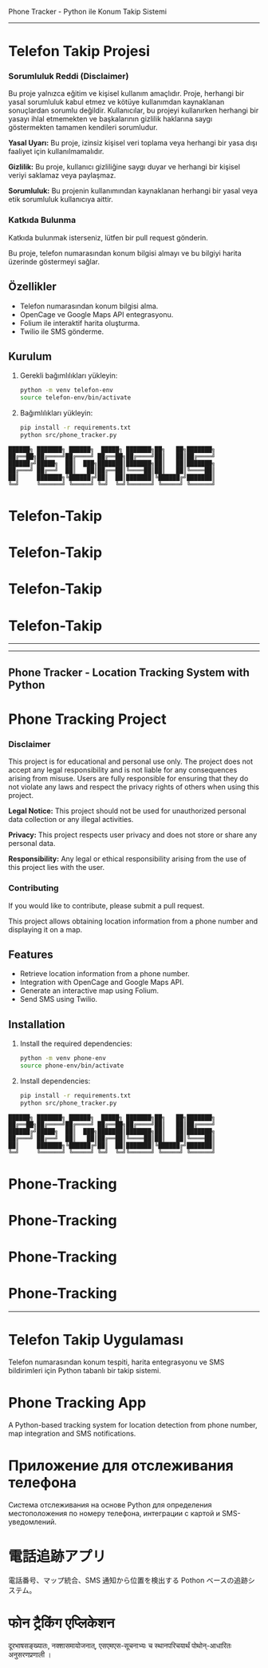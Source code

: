 Phone Tracker - Python ile Konum Takip Sistemi

---

# **Telefon Takip Projesi**  

### **Sorumluluk Reddi (Disclaimer)**  
Bu proje yalnızca eğitim ve kişisel kullanım amaçlıdır. Proje, herhangi bir yasal sorumluluk kabul etmez ve kötüye kullanımdan kaynaklanan sonuçlardan sorumlu değildir. Kullanıcılar, bu projeyi kullanırken herhangi bir yasayı ihlal etmemekten ve başkalarının gizlilik haklarına saygı göstermekten tamamen kendileri sorumludur.  

**Yasal Uyarı:** Bu proje, izinsiz kişisel veri toplama veya herhangi bir yasa dışı faaliyet için kullanılmamalıdır.  

**Gizlilik:** Bu proje, kullanıcı gizliliğine saygı duyar ve herhangi bir kişisel veriyi saklamaz veya paylaşmaz.  

**Sorumluluk:** Bu projenin kullanımından kaynaklanan herhangi bir yasal veya etik sorumluluk kullanıcıya aittir.  

### **Katkıda Bulunma**  
Katkıda bulunmak isterseniz, lütfen bir pull request gönderin.  

Bu proje, telefon numarasından konum bilgisi almayı ve bu bilgiyi harita üzerinde göstermeyi sağlar.  

## **Özellikler**  
- Telefon numarasından konum bilgisi alma.  
- OpenCage ve Google Maps API entegrasyonu.  
- Folium ile interaktif harita oluşturma.  
- Twilio ile SMS gönderme.  

## **Kurulum**  

1. Gerekli bağımlılıkları yükleyin:  
   ```sh
   python -m venv telefon-env
   source telefon-env/bin/activate
   ```  
2. Bağımlılıkları yükleyin:  
   ```sh
   pip install -r requirements.txt
   python src/phone_tracker.py
   ```  

```
██████╗ ███████╗ ██████╗  █████╗ ███████╗██╗   ██╗███████╗
██╔══██╗██╔════╝██╔════╝ ██╔══██╗██╔════╝██║   ██║██╔════╝
██████╔╝█████╗  ██║  ███╗███████║███████╗██║   ██║███████╗
██╔═══╝ ██╔══╝  ██║   ██║██╔══██║╚════██║██║   ██║╚════██║
██║     ███████╗╚██████╔╝██║  ██║███████║╚██████╔╝███████║
╚═╝     ╚══════╝ ╚═════╝ ╚═╝  ╚═╝╚══════╝ ╚═════╝ ╚══════╝
```

# **Telefon-Takip**  
# **Telefon-Takip**  
# **Telefon-Takip**  
# **Telefon-Takip**  

---


***************************************************************
Phone Tracker - Location Tracking System with Python
---

# **Phone Tracking Project**  

### **Disclaimer**  
This project is for educational and personal use only. The project does not accept any legal responsibility and is not liable for any consequences arising from misuse. Users are fully responsible for ensuring that they do not violate any laws and respect the privacy rights of others when using this project.  

**Legal Notice:** This project should not be used for unauthorized personal data collection or any illegal activities.  

**Privacy:** This project respects user privacy and does not store or share any personal data.  

**Responsibility:** Any legal or ethical responsibility arising from the use of this project lies with the user.  

### **Contributing**  
If you would like to contribute, please submit a pull request.  

This project allows obtaining location information from a phone number and displaying it on a map.  

## **Features**  
- Retrieve location information from a phone number.  
- Integration with OpenCage and Google Maps API.  
- Generate an interactive map using Folium.  
- Send SMS using Twilio.  

## **Installation**  

1. Install the required dependencies:  
   ```sh
   python -m venv phone-env
   source phone-env/bin/activate
   ```  
2. Install dependencies:  
   ```sh
   pip install -r requirements.txt
   python src/phone_tracker.py
   ```  

```
██████╗ ███████╗ ██████╗  █████╗ ███████╗██╗   ██╗███████╗
██╔══██╗██╔════╝██╔════╝ ██╔══██╗██╔════╝██║   ██║██╔════╝
██████╔╝█████╗  ██║  ███╗███████║███████╗██║   ██║███████╗
██╔═══╝ ██╔══╝  ██║   ██║██╔══██║╚════██║██║   ██║╚════██║
██║     ███████╗╚██████╔╝██║  ██║███████║╚██████╔╝███████║
╚═╝     ╚══════╝ ╚═════╝ ╚═╝  ╚═╝╚══════╝ ╚═════╝ ╚══════╝
```

# **Phone-Tracking**  
# **Phone-Tracking**  
# **Phone-Tracking**  
# **Phone-Tracking**  

---

# Telefon Takip Uygulaması  
Telefon numarasından konum tespiti, harita entegrasyonu ve SMS bildirimleri için Python tabanlı bir takip sistemi.  
# Phone Tracking App
A Python-based tracking system for location detection from phone number, map integration and SMS notifications.
# Приложение для отслеживания телефона
Система отслеживания на основе Python для определения местоположения по номеру телефона, интеграции с картой и SMS-уведомлений.
# 電話追跡アプリ
電話番号、マップ統合、SMS 通知から位置を検出する Pothon ベースの追跡システム。
# फोन ट्रैकिंग एप्लिकेशन
दूरभाषसङ्ख्यातः, नक्शासमायोजनात्, एसएमएस-सूचनाभ्यः च स्थानपरिचयार्थं पोथोन्-आधारितः अनुसरणप्रणाली ।






